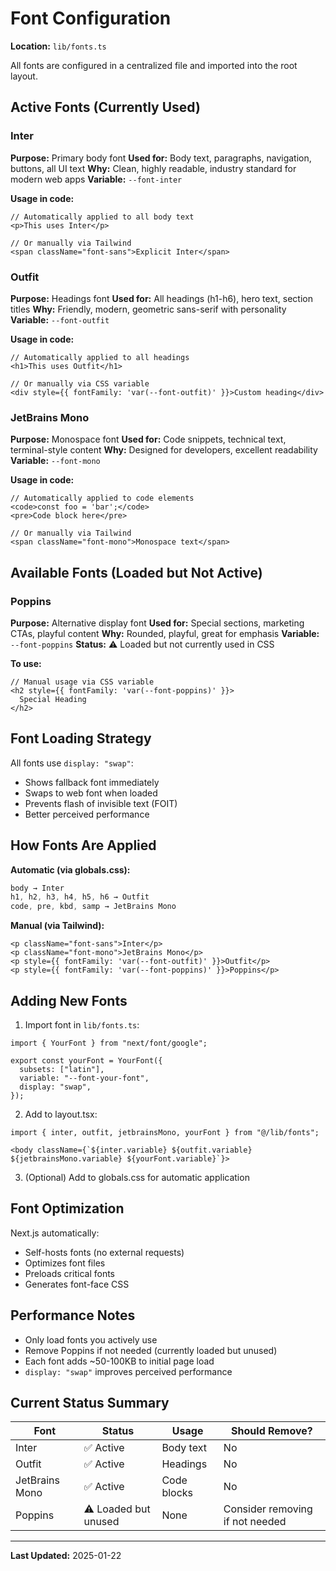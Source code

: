 # Font Configuration

**Location:** `lib/fonts.ts`

All fonts are configured in a centralized file and imported into the root layout.

## Active Fonts (Currently Used)

### Inter
**Purpose:** Primary body font
**Used for:** Body text, paragraphs, navigation, buttons, all UI text
**Why:** Clean, highly readable, industry standard for modern web apps
**Variable:** `--font-inter`

**Usage in code:**
```tsx
// Automatically applied to all body text
<p>This uses Inter</p>

// Or manually via Tailwind
<span className="font-sans">Explicit Inter</span>
```

### Outfit
**Purpose:** Headings font
**Used for:** All headings (h1-h6), hero text, section titles
**Why:** Friendly, modern, geometric sans-serif with personality
**Variable:** `--font-outfit`

**Usage in code:**
```tsx
// Automatically applied to all headings
<h1>This uses Outfit</h1>

// Or manually via CSS variable
<div style={{ fontFamily: 'var(--font-outfit)' }}>Custom heading</div>
```

### JetBrains Mono
**Purpose:** Monospace font
**Used for:** Code snippets, technical text, terminal-style content
**Why:** Designed for developers, excellent readability
**Variable:** `--font-mono`

**Usage in code:**
```tsx
// Automatically applied to code elements
<code>const foo = 'bar';</code>
<pre>Code block here</pre>

// Or manually via Tailwind
<span className="font-mono">Monospace text</span>
```

## Available Fonts (Loaded but Not Active)

### Poppins
**Purpose:** Alternative display font
**Used for:** Special sections, marketing CTAs, playful content
**Why:** Rounded, playful, great for emphasis
**Variable:** `--font-poppins`
**Status:** ⚠️ Loaded but not currently used in CSS

**To use:**
```tsx
// Manual usage via CSS variable
<h2 style={{ fontFamily: 'var(--font-poppins)' }}>
  Special Heading
</h2>
```

## Font Loading Strategy

All fonts use `display: "swap"`:
- Shows fallback font immediately
- Swaps to web font when loaded
- Prevents flash of invisible text (FOIT)
- Better perceived performance

## How Fonts Are Applied

**Automatic (via globals.css):**
```css
body → Inter
h1, h2, h3, h4, h5, h6 → Outfit
code, pre, kbd, samp → JetBrains Mono
```

**Manual (via Tailwind):**
```tsx
<p className="font-sans">Inter</p>
<p className="font-mono">JetBrains Mono</p>
<p style={{ fontFamily: 'var(--font-outfit)' }}>Outfit</p>
<p style={{ fontFamily: 'var(--font-poppins)' }}>Poppins</p>
```

## Adding New Fonts

1. Import font in `lib/fonts.ts`:
```tsx
import { YourFont } from "next/font/google";

export const yourFont = YourFont({
  subsets: ["latin"],
  variable: "--font-your-font",
  display: "swap",
});
```

2. Add to layout.tsx:
```tsx
import { inter, outfit, jetbrainsMono, yourFont } from "@/lib/fonts";

<body className={`${inter.variable} ${outfit.variable} ${jetbrainsMono.variable} ${yourFont.variable}`}>
```

3. (Optional) Add to globals.css for automatic application

## Font Optimization

Next.js automatically:
- Self-hosts fonts (no external requests)
- Optimizes font files
- Preloads critical fonts
- Generates font-face CSS

## Performance Notes

- Only load fonts you actively use
- Remove Poppins if not needed (currently loaded but unused)
- Each font adds ~50-100KB to initial page load
- `display: "swap"` improves perceived performance

## Current Status Summary

| Font | Status | Usage | Should Remove? |
|------|--------|-------|----------------|
| Inter | ✅ Active | Body text | No |
| Outfit | ✅ Active | Headings | No |
| JetBrains Mono | ✅ Active | Code blocks | No |
| Poppins | ⚠️ Loaded but unused | None | Consider removing if not needed |

---

**Last Updated:** 2025-01-22
